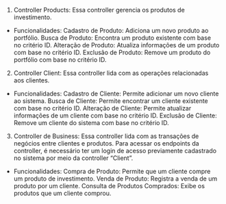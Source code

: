 1. Controller Products:
  Essa controller gerencia os produtos de investimento.
- Funcionalidades:
  Cadastro de Produto: Adiciona um novo produto ao portfólio.
  Busca de Produto: Encontra um produto existente com base no critério ID.
  Alteração de Produto: Atualiza informações de um produto com base no critério ID.
  Exclusão de Produto: Remove um produto do portfólio com base no critério ID.

2. Controller Client:
  Essa controller lida com as operações relacionadas aos clientes.
- Funcionalidades:
  Cadastro de Cliente: Permite adicionar um novo cliente ao sistema.
  Busca de Cliente: Permite encontrar um cliente existente  com base no critério ID.
  Alteração de Cliente: Permite atualizar informações de um cliente com base no critério ID.
  Exclusão de Cliente: Remove um cliente do sistema com base no critério ID.

3. Controller de Business:
  Essa controller lida com as transações de negócios entre clientes e produtos.
  Para acessar os endpoints da controller, é necessário ter um login de acesso previamente cadastrado no sistema por meio da controller “Client”.
- Funcionalidades:
  Compra de Produto: Permite que um cliente compre um produto de investimento.
  Venda de Produto: Registra a venda de um produto por um cliente.
  Consulta de Produtos Comprados: Exibe os produtos que um cliente comprou.
